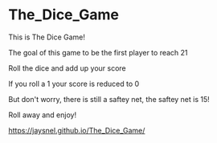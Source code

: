 # The_Dice_Game

This is The Dice Game!

The goal of this game to be the first player to reach 21

Roll the dice and add up your score

If you roll a 1 your score is reduced to 0

But don't worry, there is still a saftey net, the saftey net is 15!

Roll away and enjoy!

https://jaysnel.github.io/The_Dice_Game/
